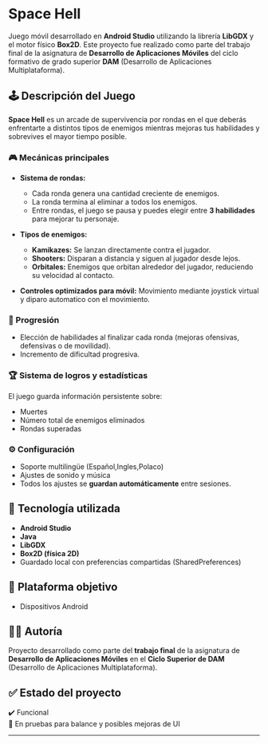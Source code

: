 # Space Hell

Juego móvil desarrollado en **Android Studio** utilizando la librería **LibGDX** y el motor físico **Box2D**. Este proyecto fue realizado como parte del trabajo final de la asignatura de **Desarrollo de Aplicaciones Móviles** del ciclo formativo de grado superior **DAM** (Desarrollo de Aplicaciones Multiplataforma).

## 🕹️ Descripción del Juego

**Space Hell** es un arcade de supervivencia por rondas en el que deberás enfrentarte a distintos tipos de enemigos mientras mejoras tus habilidades y sobrevives el mayor tiempo posible.

### 🎮 Mecánicas principales

- **Sistema de rondas:** 
  - Cada ronda genera una cantidad creciente de enemigos.
  - La ronda termina al eliminar a todos los enemigos.
  - Entre rondas, el juego se pausa y puedes elegir entre **3 habilidades** para mejorar tu personaje.

- **Tipos de enemigos:**
  - **Kamikazes:** Se lanzan directamente contra el jugador.
  - **Shooters:** Disparan a distancia y siguen al jugador desde lejos.
  - **Orbitales:** Enemigos que orbitan alrededor del jugador, reduciendo su velocidad al contacto.

- **Controles optimizados para móvil:** Movimiento mediante joystick virtual y diparo automatico con el movimiento.

### 🧠 Progresión

- Elección de habilidades al finalizar cada ronda (mejoras ofensivas, defensivas o de movilidad).
- Incremento de dificultad progresiva.

### 🏆 Sistema de logros y estadísticas

El juego guarda información persistente sobre:

- Muertes
- Número total de enemigos eliminados
- Rondas superadas

### ⚙️ Configuración

- Soporte multilingüe (Español,Ingles,Polaco)
- Ajustes de sonido y música
- Todos los ajustes se **guardan automáticamente** entre sesiones.

## 💾 Tecnología utilizada

- **Android Studio**
- **Java**
- **LibGDX**
- **Box2D (física 2D)**
- Guardado local con preferencias compartidas (SharedPreferences)

## 📱 Plataforma objetivo

- Dispositivos Android

## 🧑‍🎓 Autoría

Proyecto desarrollado como parte del **trabajo final** de la asignatura de **Desarrollo de Aplicaciones Móviles** en el **Ciclo Superior de DAM** (Desarrollo de Aplicaciones Multiplataforma).

## ✅ Estado del proyecto

✔️ Funcional  
🧪 En pruebas para balance y posibles mejoras de UI

---

